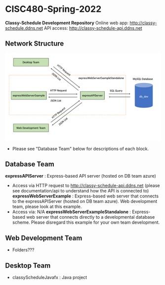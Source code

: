 # CISC480-Spring-2022
**Classy-Schedule Development Repository**
Online web app: http://classy-schedule.ddns.net
API access: http://classy-schedule-api.ddns.net

## Network Structure
![Alt text](documentation/classy-schedule-network-layout.png?raw=true "Title")
- Please see "Database Team" below for descriptions of each block. 

## Database Team
**expressAPIServer** : Express-based API server (hosted on DB team azure)
  - Access via HTTP request to http://classy-schedule-api.ddns.net (please see documentation/api to understand how the API is connected to)
**expressWebServerExample** : Express-based web server that connects to the expressAPIServer (hosted on DB team azure). Web development team, please look at this example.
  - Access via: N/A
**expressWebServerExampleStandalone** : Express-based web server that connects directly to a developmental database scheme. Please disregard this example for your own team development.

## Web Development Team
- Folders???

## Desktop Team
- classyScheduleJavafx : Java project

